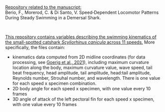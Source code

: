 <ins>Repository related to the manuscript:</ins> <br>Berio, F., Morerod, C. & Di Santo, V. Speed‐Dependent Locomotor Patterns During Steady Swimming in a Demersal Shark.

<br>

<ins>This repository contains variables describing the swimming kinematics of the small-spotted catshark <i>Scyliorhinus canicula</i> across 11 speeds.</ins> More specifically, the files contain:
- kinematics data computed from 2D midline coordinates (for data processing, see [Goerig et al., 2021](https://doi.org/10.5061/dryad.bg79cnp9x)), including maximum curvature location along the body, maximum curvature value, wave speed, tail beat frequency, head amplitude, tail amplitude, head:tail amplitude, Reynolds number, Strouhal number, and wavelength. There is one value for each speed x specimen combination.
- 2D body angle for each speed x specimen, with one value every 10 frames
- 3D angle of attack of the left pectoral fin for each speed x specimen, with one value every 10 frames
